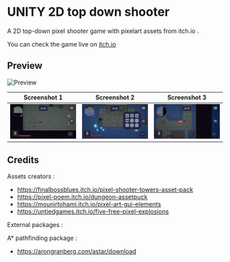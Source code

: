 # UNITY 2D top down shooter


A 2D top-down pixel shooter game with pixelart assets from itch.io .

You can check the game live on [itch.io](https://agabtni.itch.io/pixel-shooter)


## Preview 

![Preview](Recordings/Preview.gif)


Screenshot 1               |  Screenshot 2             |  Screenshot 3
:-------------------------:|:-------------------------:|:-------------------------:
![screenshot](Recordings/Screenshots/screenshot_1.jpg)|![screenshot](Recordings/Screenshots/screenshot_2.jpg)|![screenshot](Recordings/Screenshots/screenshot_3.jpg)



##  Credits 

Assets creators : 

-   https://finalbossblues.itch.io/pixel-shooter-towers-asset-pack
-   https://pixel-poem.itch.io/dungeon-assetpuck
-   https://mounirtohami.itch.io/pixel-art-gui-elements
-   https://untiedgames.itch.io/five-free-pixel-explosions

External packages : 

A* pathfinding package : 

- https://arongranberg.com/astar/download